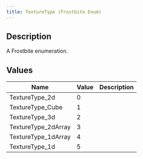 ```yaml
---
title: TextureType (Frostbite Enum)
---
```

## Description

A Frostbite enumeration.

## Values

| Name                 | Value | Description |
| -------------------- | ----- | ----------- |
| TextureType\_2d      | 0     |             |
| TextureType\_Cube    | 1     |             |
| TextureType\_3d      | 2     |             |
| TextureType\_2dArray | 3     |             |
| TextureType\_1dArray | 4     |             |
| TextureType\_1d      | 5     |             |

